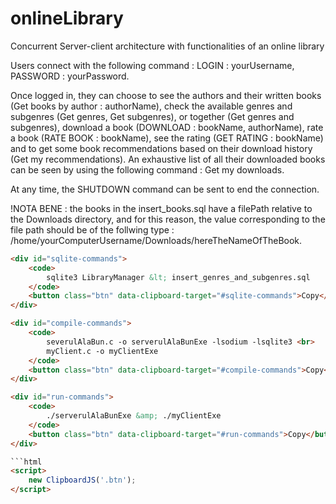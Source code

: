 # onlineLibrary
Concurrent Server-client architecture  with functionalities of an online library

Users connect with the following command : LOGIN : yourUsername, PASSWORD : yourPassword.

Once logged in, they can choose to see the authors and their written books (Get books by author : authorName),
check the available genres and subgenres (Get genres, Get subgenres), or together (Get genres and subgenres),
download a book (DOWNLOAD : bookName, authorName), rate a book (RATE BOOK : bookName), see the rating (GET RATING : bookName)
and to get some book recommendations based on their download history (Get my recommendations). 
An exhaustive list of all their downloaded books can be seen by using the following command : Get my downloads.

At any time, the SHUTDOWN command can be sent to end the connection.

!NOTA BENE : the books in the insert_books.sql have a filePath relative to the Downloads directory, and for this reason,
the value corresponding to the file path should be of the follwing type : /home/yourComputerUsername/Downloads/hereTheNameOfTheBook.

<script src="https://cdnjs.cloudflare.com/ajax/libs/clipboard.js/2.0.8/clipboard.min.js"></script>

```html
<div id="sqlite-commands">
    <code>
        sqlite3 LibraryManager &lt; insert_genres_and_subgenres.sql
    </code>
    <button class="btn" data-clipboard-target="#sqlite-commands">Copy</button>
</div>

<div id="compile-commands">
    <code>
        severulAlaBun.c -o serverulAlaBunExe -lsodium -lsqlite3 <br>
        myClient.c -o myClientExe
    </code>
    <button class="btn" data-clipboard-target="#compile-commands">Copy</button>
</div>

<div id="run-commands">
    <code>
        ./serverulAlaBunExe &amp; ./myClientExe
    </code>
    <button class="btn" data-clipboard-target="#run-commands">Copy</button>
</div>

```html
<script>
    new ClipboardJS('.btn');
</script>
 
